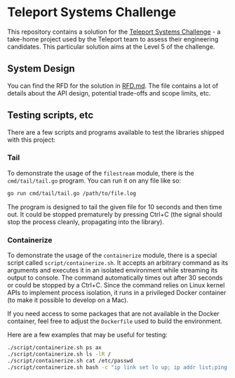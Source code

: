# Teleport Systems Challenge

This repository contains a solution for the [Teleport Systems Challenge](https://github.com/gravitational/careers/blob/main/challenges/systems/challenge.md) - a take-home project used by the Teleport team to assess their engineering candidates. This particular solution aims at the Level 5 of the challenge.

## System Design

You can find the RFD for the solution in [RFD.md](RFD.md). The file contains a lot of details about the API design, potential trade-offs and scope limits, etc.

## Testing scripts, etc

There are a few scripts and programs available to test the libraries shipped with this project:

### Tail

To demonstrate the usage of the `filestream` module, there is the `cmd/tail/tail.go` program. You can run it on any file like so:

```bash
go run cmd/tail/tail.go /path/to/file.log
```

The program is designed to tail the given file for 10 seconds and then time out. It could be stopped prematurely by pressing Ctrl+C (the signal should stop the process cleanly, propagating into the library).

### Containerize

To demonstrate the usage of the `containerize` module, there is a special script called `script/containerize.sh`. It accepts an arbitrary command as its arguments and executes it in an isolated environment while streaming its output to console. The command automatically times out after 30 seconds or could be stopped by a Ctrl+C. Since the command relies on Linux kernel APIs to implement process isolation, it runs in a privileged Docker container (to make it possible to develop on a Mac).

If you need access to some packages that are not available in the Docker container, feel free to adjust the `Dockerfile` used to build the environment.

Here are a few examples that may be useful for testing:

```bash
./script/containerize.sh ps ax
./script/containerize.sh ls -lR /
./script/containerize.sh cat /etc/passwd
./script/containerize.sh bash -c "ip link set lo up; ip addr list;ping 127.0.0.1"

```
